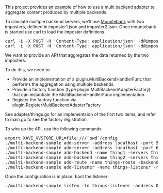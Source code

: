 This project provides an example of how to use a multi backend adapter to aggregate content
produced by multiple backends.

To simulate multiple backend servers, we'll use [Mountebank](http://www.mbtest.org/) with two imposters, defined in imposter1.json
and imposter2.json. Once mountebank is started use curl to load the imposter definitions.

<pre>
curl -i -X POST -H 'Content-Type: application/json' -d@imposter1.json http://127.0.0.1:2525/imposters
curl -i -X POST -H 'Content-Type: application/json' -d@imposter2.json http://127.0.0.1:2525/imposters
</pre>

We want to provide an API that aggregates the data returned by the two imposters.

To do this, we need to:

* Provide an implementation of a plugin.MultiBackendHandlerFunc that performs the aggregation using multiple backends.
* Provide a factory function (type plugin.MultiBackendAdapterFactory) that can instantiate the MultiBackendHandlerFunc implementation.
* Register the factory function via plugin.RegisterMultiBackendAdapterFactory

See adapter/things.go for an implementaion of the first two items, and refer to main.go to see the factory registration.

To wire up the API, use the following commands:

<pre>
export XAVI_KVSTORE_URL=file:///`pwd`/config
./multi-backend-sample add-server -address localhost -port 5000 -name thing1svr
./multi-backend-sample add-server -address localhost -port 6000 -name thing2svr
./multi-backend-sample add-backend -name thing1 -servers thing1svr
./multi-backend-sample add-backend -name thing2 -servers thing2svr
./multi-backend-sample add-route -name things-route -backends thing1,thing2 -base-uri /things -multibackend-adapter handle-things
./multi-backend-sample add-listener -name things-listener -routes things-route
</pre>

Once the configuration is in place, boot the listener:

<pre>
./multi-backend-sample listen -ln things-listener -address 0.0.0.0:8080
</pre>

